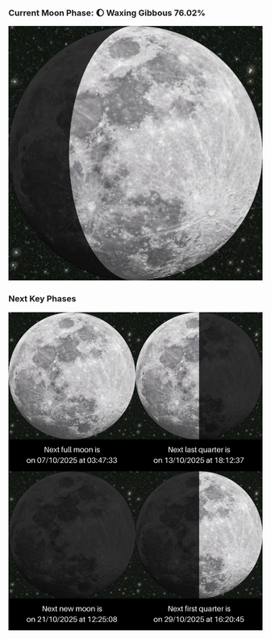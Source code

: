 ### Current Moon Phase: 🌔 Waxing Gibbous 76.02%
![Moon Phase](moonphase.png)
### Next Key Phases
![Gallery](gallery.png)